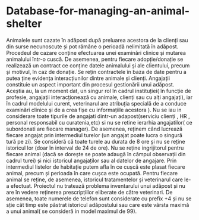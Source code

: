 # Database-for-managing-an-animal-shelter
Animalele sunt cazate în adăpost după preluarea acestora de la clienți sau din surse 
necunoscute și pot rămâne o perioadă nelimitată în adăpost. Procedeul de cazare conține 
efectuarea unei examinări clinice și mutarea animalului într-o cuscă. De asemenea, 
pentru fiecare adopție/donație se realizează un contract ce conține datele animalului și 
ale clientului, precum și motivul, în caz de donație. Se rețin contractele în baza de date 
pentru a putea ține evidența interacțiunilor dintre animale și clienți. 
Angajații constituie un aspect important din procesul gestionării unui adăpost. Aceștia 
au, la un moment dat, un singur rol în cadrul instituției( în funcție de profesie, angajații 
interacționează cu animale, clienți sau cu alți angajați), iar în cadrul modelului curent, 
veterinarul are atribuția specială de a conduce examinări clinice și de a crea fișe cu 
informațiile acestora ). Nu se iau in considerare toate tipurile de angajati dintr-un 
adapost(serviciu clienți , HR , personal responsabil cu curatenia,etc) si nu se retine 
ierarhia angajatilor( ce subordonati are fiecare manager). De asemenea, reținem când 
lucrează fiecare angajat prin intermediul turelor (un angajat poate lucra o singură tură 
pe zi). Se consideră că toate turele au durata de 8 ore și nu se reține istoricul lor (doar 
în interval de 24 de ore). Nu se reține ingrijitorul pentru fiecare animal (dacă se dorește 
se poate adaugă în câmpul observații din cadrul turei) și nici istoricul angajaților sau al 
datelor de angajare. 
Prin intermediul listelor de habitație putem afla în ce cușcă este plasat fiecare animal, 
precum și perioada în care cușca este ocupată. Pentru fiecare animal se reține, de 
asemenea, istoricul tratamentelor și veterinarul care le-a efectuat. 
Proiectul nu tratează problema inventarului unui adăpost și nu are în vedere reținerea 
prescripțiilor eliberate de către veterinari. De asemenea, toate numerele de telefon sunt 
considerate cu prefix +4 și nu se sție cât timp este păstrat istoricul adăpostului sau care 
este vârsta maximă a unui animal( se consideră  in model maximul de 99). 
